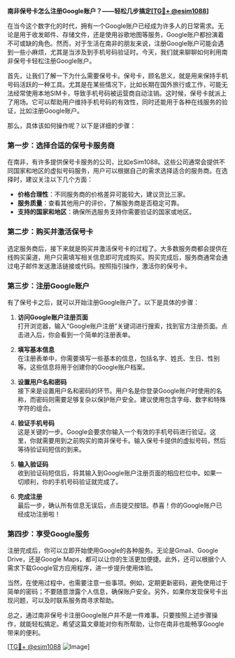 **南非保号卡怎么注册Google账户？——轻松几步搞定[[TG💪+ @esim1088](https://t.me/s/esim1088)]**

在当今这个数字化的时代，拥有一个Google账户已经成为许多人的日常需求。无论是用于收发邮件、存储文件，还是使用谷歌地图等服务，Google账户都扮演着不可或缺的角色。然而，对于生活在南非的朋友来说，注册Google账户可能会遇到一些小麻烦，尤其是当涉及到手机号码验证时。今天，我们就来聊聊如何利用南非保号卡轻松注册Google账户。

首先，让我们了解一下为什么需要保号卡。保号卡，顾名思义，就是用来保持手机号码活跃的一种工具。尤其是在某些情况下，比如长期在国外旅行或工作，可能无法经常使用本地SIM卡，导致手机号码被运营商自动注销。这时候，保号卡就派上了用场。它可以帮助用户维持手机号码的有效性，同时还能用于各种在线服务的验证，比如注册Google账户。

那么，具体该如何操作呢？以下是详细的步骤：

### 第一步：选择合适的保号卡服务商

在南非，有许多提供保号卡服务的公司，比如eSim1088。这些公司通常会提供不同国家和地区的虚拟号码服务，用户可以根据自己的需求选择适合的服务商。在选择时，建议关注以下几个方面：
- **价格合理性**：不同服务商的价格差异可能较大，建议货比三家。
- **服务质量**：查看其他用户的评价，了解服务商是否稳定可靠。
- **支持的国家和地区**：确保所选服务支持你需要验证的国家或地区。

### 第二步：购买并激活保号卡

选定服务商后，接下来就是购买并激活保号卡的过程了。大多数服务商都会提供在线购买渠道，用户只需填写相关信息即可完成购买。购买完成后，服务商通常会通过电子邮件发送激活链接或代码。按照指引操作，激活你的保号卡。

### 第三步：注册Google账户

有了保号卡之后，就可以开始注册Google账户了。以下是具体的步骤：

1. **访问Google账户注册页面**  
   打开浏览器，输入“Google账户注册”关键词进行搜索，找到官方注册页面。点击进入后，你会看到一个简单的注册表单。

2. **填写基本信息**  
   在注册表单中，你需要填写一些基本的信息，包括名字、姓氏、生日、性别等。这些信息将用于创建你的Google账户档案。

3. **设置用户名和密码**  
   接下来是设置用户名和密码的环节。用户名是你登录Google账户时使用的名称，而密码则需要足够复杂以保护账户安全。建议使用包含字母、数字和特殊字符的组合。

4. **验证手机号码**  
   这是关键的一步。Google会要求你输入一个有效的手机号码进行验证。这里，你就需要用到之前购买的南非保号卡。输入保号卡提供的虚拟号码，然后等待验证码短信的到来。

5. **输入验证码**  
   收到验证码短信后，将其输入到Google账户注册页面的相应栏位中。如果一切顺利，你的手机号码验证就完成了。

6. **完成注册**  
   最后一步，确认所有信息无误后，点击提交按钮。恭喜！你的Google账户已经成功注册啦！

### 第四步：享受Google服务

注册完成后，你可以立即开始使用Google的各种服务。无论是Gmail、Google Drive，还是Google Maps，都可以让你的生活更加便捷。此外，还可以根据个人需求下载Google官方应用程序，进一步提升使用体验。

当然，在使用过程中，也需要注意一些事项。例如，定期更新密码，避免使用过于简单的密码；不要随意泄露个人信息，确保账户安全。另外，如果你发现保号卡出现问题，可以及时联系服务商寻求帮助。

总之，通过南非保号卡注册Google账户并不是一件难事。只要按照上述步骤操作，就能轻松搞定。希望这篇文章能对你有所帮助，让你在南非也能畅享Google带来的便利。

[[TG💪+ @esim1088](https://t.me/s/esim1088) ![Image](https://i.postimg.cc/4NQfJmqS/Snipaste-2025-05-13-00-14-12.png)]